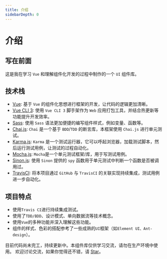 ```yaml
---
title: 介绍
sidebarDepth: 0
---
```


# 介绍

## 写在前面
这是我在学习 `Vue` 和理解组件化开发的过程中制作的一个 `UI` 组件库。

## 技术栈
* [Vue](https://cn.vuejs.org/v2/guide/): 基于 `Vue` 的组件化思想进行框架的开发，让代码的逻辑更加清晰。
* [Vue CLI 3](https://cli.vuejs.org/): 使用 `Vue CLI 3` 脚手架作为 `Web` 应用打包工具，并结合热更新等功能提升开发效率。
* [Sass](https://sass-lang.com/): 使用 `Sass` 语法更加便捷的编写组件样式，例如变量、函数等。
* [Chai.js](http://chaijs.com/): `Chai` 是一个基于 `BDD`/`TDD` 的断言库，本框架使用 `Chai.js` 进行单元测试。
* [Karma.js](http://karma-runner.github.io/): `Karma` 是一个测试运行器，它可以呼起浏览器，加载测试脚本，然后运行测试用例，让测试的过程自动化。
* [Mocha.js](https://mochajs.org/): `Mocha`是一个单元测试框架/库，用于写测试用例。
* [Sinon.js](http://sinonjs.org/): 使用 `Sinon` 提供的 `spy` 函数用于单元测试中判断一个函数是否被调用过。
* [TravisCI](https://www.travis-ci.org/): 将本项目通过 `GitHub` 与 `TravisCI` 的关联实现持续集成，测试用例进一步自动化。

## 项目特点
* 使用`Travis CI`进行持续集成测试。
* 使用了`TDD/BDD`、设计模式、单向数据流等技术概念。
* 使用`Vue`的多种功能并深入理解这些功能。
* 组件的样式、色彩的搭配参考了一些成熟的`UI`框架（如`Element UI、Ant-design`）。

目前代码尚未完工，持续更新中。本组件库仅供学习交流，请勿在生产环境中使用。 欢迎讨论交流，如果你觉得还不错，请 [Star](https://github.com/XiaoLuo01/ant-violet)。
